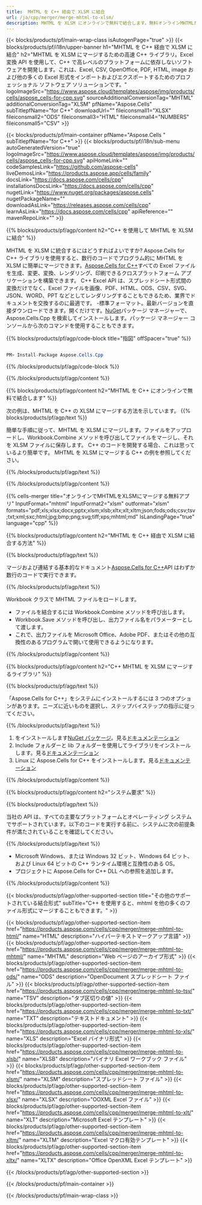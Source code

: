 ```yaml
---
title:  MHTML を C++ 経由で XLSM に結合
url: /ja/cpp/merger/merge-mhtml-to-xlsm/ 
description: MHTML を XLSM にオンラインで無料で結合します。無料オンラインMHTMLからXLSM合併。 MHTML を Word、Excel、PPTX、PDF、JPG、HTML、ODS、SVG、XPS などに結合します。
---
```

{{< blocks/products/pf/main-wrap-class isAutogenPage="true" >}}
{{< blocks/products/pf/i18n/upper-banner h1="MHTML を C++ 経由で XLSM に結合" h2="MHTML を XLSM にマージするための高速 C++ ライブラリ。Excel 変換 API を使用して、C++ で高レベルのプラットフォームに依存しないソフトウェアを開発します。これは、Excel, CSV, OpenOffice, PDF, HTML, image および他の多くの Excel 形式をインポートおよびエクスポートするためのプロフェッショナル ソフトウェア ソリューションです。" logoImageSrc="https://www.aspose.cloud/templates/aspose/img/products/cells/aspose_cells-for-cpp.svg" sourceAdditionalConversionTag="MHTML" additionalConversionTag="XLSM" pfName="Aspose.Cells" subTitlepfName="for C++" downloadUrl="" fileiconsmall1="XLSX" fileiconsmall2="ODS" fileiconsmall3="HTML" fileiconsmall4="NUMBERS" fileiconsmall5="CSV" >}}

{{< blocks/products/pf/main-container pfName="Aspose.Cells " subTitlepfName="for C++" >}}
{{< blocks/products/pf/i18n/sub-menu autoGeneratedVersion="true" logoImageSrc="https://www.aspose.cloud/templates/aspose/img/products/cells/aspose_cells-for-cpp.svg" apiHomeLink="" codeSamplesLink="https://github.com/aspose-cells" liveDemosLink="https://products.aspose.app/cells/family" docsLink="https://docs.aspose.com/cells/cpp" installationsDocsLink="https://docs.aspose.com/cells/cpp" nugetLink="https://www.nuget.org/packages/aspose.cells" nugetPackageName="" downloadAsLink="https://releases.aspose.com/cells/cpp" learnAsLink="https://docs.aspose.com/cells/cpp" apiReference="" mavenRepoLink="" >}}

{{% blocks/products/pf/agp/content h2="C++ を使用して MHTML を XLSM に結合" %}}

MHTML を XLSM に統合するにはどうすればよいですか? Aspose.Cells for C++ ライブラリを使用すると、数行のコードでプログラム的に MHTML を XLSM に簡単にマージできます。[Aspose.Cells for C++](https://products.aspose.com/cells/cpp)すべての Excel ファイルを生成、変更、変換、レンダリング、印刷できるクロスプラットフォーム アプリケーションを構築できます。 C++ Excel API は、スプレッドシート形式間の変換だけでなく、Excel ファイルを画像、PDF、HTML、ODS、CSV、SVG、JSON、WORD、PPT などとしてレンダリングすることもできるため、業界でドキュメントを交換するのに最適です。 -標準フォーマット。最新バージョンを直接ダウンロードできます。開くだけです。[NuGet](https://www.nuget.org/packages/Aspose.Cells.Cpp/)パッケージ マネージャーで、Aspose.Cells.Cpp を検索してインストールします。パッケージ マネージャー コンソールから次のコマンドを使用することもできます。

{{% blocks/products/pf/agp/code-block title="指図" offSpacer="true" %}}

```cs

PM> Install-Package Aspose.Cells.Cpp

```

{{% /blocks/products/pf/agp/code-block %}}

{{% /blocks/products/pf/agp/content %}}

{{% blocks/products/pf/agp/content h2="MHTML を C++ にオンラインで無料で結合します" %}}

次の例は、MHTML を C++ の XLSM にマージする方法を示しています。
{{% blocks/products/pf/agp/text %}}

簡単な手順に従って、MHTML を XLSM にマージします。ファイルをアップロードし、Workbook.Combine メソッドを呼び出してファイルをマージし、それを XLSM ファイルに保存します。 C++ のコードを開発する場合、これは思っているより簡単です。 MHTML を XLSM にマージする C++ の例を参照してください。

{{% /blocks/products/pf/agp/text %}}

{{% /blocks/products/pf/agp/content %}}

{{% cells-merger title="オンラインでMHTMLをXLSMにマージする無料アプリ" InputFormat="mhtml" InputFormat2="xlsm" outformat="xlsm" formats="pdf;xls;xlsx;docx;pptx;xlsm;xlsb;xltx;xlt;xltm;json;fods;ods;csv;tsv;txt;xml;sxc;html;jpg;bmp;png;svg;tiff;xps;mhtml;md" IsLandingPage="true" language="cpp" %}}

{{% blocks/products/pf/agp/content h2="MHTML を C++ 経由で XLSM に結合する方法" %}}

{{% blocks/products/pf/agp/text %}}

マージおよび連結する基本的なドキュメント[Aspose.Cells for C++](https://products.aspose.com/cells/cpp)API はわずか数行のコードで実行できます。

{{% /blocks/products/pf/agp/text %}}

Workbook クラスで MHTML ファイルをロードします。
+ ファイルを結合するには Workbook.Combine メソッドを呼び出します。
+ Workbook.Save メソッドを呼び出し、出力ファイル名をパラメーターとして渡します。
+ これで、出力ファイルを Microsoft Office、Adobe PDF、またはその他の互換性のあるプログラムで開いて使用できるようになります。

{{% /blocks/products/pf/agp/content %}}

{{% blocks/products/pf/agp/content h2="C++ MHTML を XLSM にマージするライブラリ" %}}

{{% blocks/products/pf/agp/text %}}

「Aspose.Cells for C++」をシステムにインストールするには 3 つのオプションがあります。ニーズに近いものを選択し、ステップバイステップの指示に従ってください。

{{% /blocks/products/pf/agp/text %}}

1. をインストールします[NuGet パッケージ](https://www.nuget.org/packages/Aspose.Cells.Cpp/)。見る[ドキュメンテーション](https://docs.aspose.com/cells/cpp/installation/#using-nuget-package-manager)
1. Include フォルダーと lib フォルダーを使用してライブラリをインストールします。見る[ドキュメンテーション](https://docs.aspose.com/cells/cpp/installation/#using-include-and-lib-folders)
1. Linux に Aspose.Cells for C++ をインストールします。見る[ドキュメンテーション](https://docs.aspose.com/cells/cpp/installation/#installing-asposecells-for-c-in-linux)


{{% /blocks/products/pf/agp/content %}}

 
{{% blocks/products/pf/agp/content h2="システム要求" %}}

{{% blocks/products/pf/agp/text %}}

当社の API は、すべての主要なプラットフォームとオペレーティング システムでサポートされています。以下のコードを実行する前に、システムに次の前提条件が満たされていることを確認してください。

{{% /blocks/products/pf/agp/text %}}

- Microsoft Windows、または Windows 32 ビット、Windows 64 ビット、および Linux 64 ビットの C++ ランタイム環境と互換性のある OS。
- プロジェクトに Aspose.Cells for C++ DLL への参照を追加します。


{{% /blocks/products/pf/agp/content %}}


{{< blocks/products/pf/agp/other-supported-section title="その他のサポートされている結合形式" subTitle="C++ を使用すると、mhtml を他の多くのファイル形式にマージすることもできます。" >}}

{{< blocks/products/pf/agp/other-supported-section-item href="https://products.aspose.com/cells/cpp/merger/merge-mhtml-to-html/" name="HTML" description="ハイパーテキストマークアップ言語" >}}
{{< blocks/products/pf/agp/other-supported-section-item href="https://products.aspose.com/cells/cpp/merger/merge-mhtml-to-mhtml/" name="MHTML" description="Web ページのアーカイブ形式" >}}
{{< blocks/products/pf/agp/other-supported-section-item href="https://products.aspose.com/cells/cpp/merger/merge-mhtml-to-ods/" name="ODS" description="OpenDocument スプレッドシート ファイル" >}}
{{< blocks/products/pf/agp/other-supported-section-item href="https://products.aspose.com/cells/cpp/merger/merge-mhtml-to-tsv/" name="TSV" description="タブ区切りの値" >}}
{{< blocks/products/pf/agp/other-supported-section-item href="https://products.aspose.com/cells/cpp/merger/merge-mhtml-to-txt/" name="TXT" description="テキストドキュメント" >}}
{{< blocks/products/pf/agp/other-supported-section-item href="https://products.aspose.com/cells/cpp/merger/merge-mhtml-to-xls/" name="XLS" description="Excel バイナリ形式" >}}
{{< blocks/products/pf/agp/other-supported-section-item href="https://products.aspose.com/cells/cpp/merger/merge-mhtml-to-xlsb/" name="XLSB" description="バイナリ Excel ワークブック ファイル" >}}
{{< blocks/products/pf/agp/other-supported-section-item href="https://products.aspose.com/cells/cpp/merger/merge-mhtml-to-xlsm/" name="XLSM" description="スプレッドシート ファイル" >}}
{{< blocks/products/pf/agp/other-supported-section-item href="https://products.aspose.com/cells/cpp/merger/merge-mhtml-to-xlsx/" name="XLSX" description="OOXML Excel ファイル" >}}
{{< blocks/products/pf/agp/other-supported-section-item href="https://products.aspose.com/cells/cpp/merger/merge-mhtml-to-xlt/" name="XLT" description="Microsoft Excel テンプレート" >}}
{{< blocks/products/pf/agp/other-supported-section-item href="https://products.aspose.com/cells/cpp/merger/merge-mhtml-to-xltm/" name="XLTM" description="Excel マクロ有効テンプレート" >}}
{{< blocks/products/pf/agp/other-supported-section-item href="https://products.aspose.com/cells/cpp/merger/merge-mhtml-to-xltx/" name="XLTX" description="Office OpenXML Excel テンプレート" >}}

{{< /blocks/products/pf/agp/other-supported-section >}}

{{< /blocks/products/pf/main-container >}}
    
{{< /blocks/products/pf/main-wrap-class >}}
